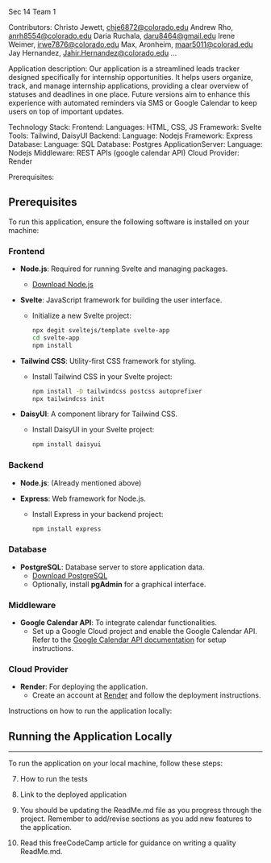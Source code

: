 Sec 14 Team 1

Contributors:
Christo Jewett, chje6872@colorado.edu
Andrew Rho, anrh8554@colorado.edu
Daria Ruchala, daru8464@gmail.edu
Irene Weimer, irwe7876@colorado.edu
Max, Aronheim, maar5011@colorad.edu
Jay Hernandez, Jahir.Hernandez@colorado.edu
...

Application description:
Our application is a streamlined leads tracker designed specifically for internship opportunities. It helps users organize, track, and manage internship applications, providing a clear overview of statuses and deadlines in one place. Future versions aim to enhance this experience with automated reminders via SMS or Google Calendar to keep users on top of important updates.

Technology Stack:
Frontend:
  Languages: HTML, CSS, JS
  Framework: Svelte
  Tools: Tailwind, DaisyUI
Backend:
  Language: Nodejs
  Framework: Express
Database:
  Language: SQL
  Database: Postgres
ApplicationServer:
  Language: Nodejs
Middleware: REST APIs (google calendar API)
Cloud Provider: Render

Prerequisites:
## Prerequisites

To run this application, ensure the following software is installed on your machine:

### Frontend

- **Node.js**: Required for running Svelte and managing packages.
  - [Download Node.js](https://nodejs.org/)
  
- **Svelte**: JavaScript framework for building the user interface.
  - Initialize a new Svelte project:
    ```bash
    npx degit sveltejs/template svelte-app
    cd svelte-app
    npm install
    ```

- **Tailwind CSS**: Utility-first CSS framework for styling.
  - Install Tailwind CSS in your Svelte project:
    ```bash
    npm install -D tailwindcss postcss autoprefixer
    npx tailwindcss init
    ```

- **DaisyUI**: A component library for Tailwind CSS.
  - Install DaisyUI in your Svelte project:
    ```bash
    npm install daisyui
    ```

### Backend

- **Node.js**: (Already mentioned above)
  
- **Express**: Web framework for Node.js.
  - Install Express in your backend project:
    ```bash
    npm install express
    ```

### Database

- **PostgreSQL**: Database server to store application data.
  - [Download PostgreSQL](https://www.postgresql.org/download/)
  - Optionally, install **pgAdmin** for a graphical interface.

### Middleware

- **Google Calendar API**: To integrate calendar functionalities.
  - Set up a Google Cloud project and enable the Google Calendar API. Refer to the [Google Calendar API documentation](https://developers.google.com/calendar) for setup instructions.

### Cloud Provider

- **Render**: For deploying the application.
  - Create an account at [Render](https://render.com/) and follow the deployment instructions.

Instructions on how to run the application locally:
## Running the Application Locally
------
To run the application on your local machine, follow these steps:


7. How to run the tests

8. Link to the deployed application

9. You should be updating the ReadMe.md file as you progress through the project. Remember to add/revise sections as you add new features to the application.

10. Read this freeCodeCamp article for guidance on writing a quality ReadMe.md.
